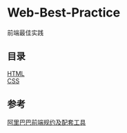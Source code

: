 # Web-Best-Practice
前端最佳实践
## 目录
[HTML](./HTML.md)   
[CSS](./CSS.md)
## 参考
[阿里巴巴前端规约及配套工具](https://github.com/alibaba/f2e-spec)